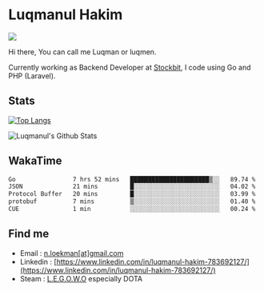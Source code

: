 
# Luqmanul Hakim

![](https://komarev.com/ghpvc/?username=luqman-v1)

Hi there, You can call me Luqman or luqmen.

Currently working as Backend Developer at [Stockbit](https://stockbit.com/), I code using Go and PHP (Laravel).
## Stats

[![Top Langs](https://github-readme-stats.vercel.app/api/top-langs/?username=luqman-v1&layout=compact)](https://github.com/anuraghazra/github-readme-stats)

![Luqmanul's Github Stats](https://github-readme-stats.vercel.app/api?username=luqman-v1&show_icons=true)


## WakaTime 

<!--START_SECTION:waka-->

```txt
Go                7 hrs 52 mins   ██████████████████████▒░░   89.74 %
JSON              21 mins         █░░░░░░░░░░░░░░░░░░░░░░░░   04.02 %
Protocol Buffer   20 mins         █░░░░░░░░░░░░░░░░░░░░░░░░   03.99 %
protobuf          7 mins          ▒░░░░░░░░░░░░░░░░░░░░░░░░   01.40 %
CUE               1 min           ░░░░░░░░░░░░░░░░░░░░░░░░░   00.24 %
```

<!--END_SECTION:waka-->


## Find me 

- Email : [n.loekman[at]gmail.com](mailto:n.loekman@gmail.com)
- Linkedin : [https://www.linkedin.com/in/luqmanul-hakim-783692127/](https://www.linkedin.com/in/luqmanul-hakim-783692127/)
- Steam : [L.E.G.O.W.O](https://steamcommunity.com/id/fuukmans) especially DOTA


